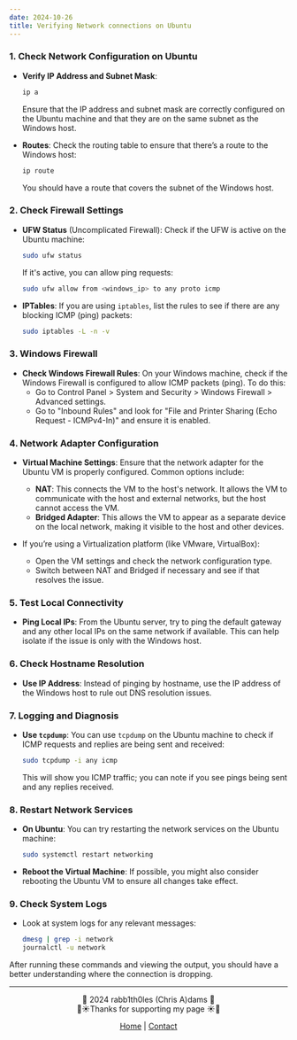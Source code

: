 ```yaml
---
date: 2024-10-26
title: Verifying Network connections on Ubuntu
---
```

### 1. Check Network Configuration on Ubuntu

- **Verify IP Address and Subnet Mask**:
  ```bash
  ip a
  ```
  
  Ensure that the IP address and subnet mask are correctly configured on the Ubuntu machine and that they are on the same subnet as the Windows host.

- **Routes**:
  Check the routing table to ensure that there’s a route to the Windows host:
  ```bash
  ip route
  ```
  You should have a route that covers the subnet of the Windows host.

### 2. Check Firewall Settings

- **UFW Status** (Uncomplicated Firewall):
  Check if the UFW is active on the Ubuntu machine:
  
  ```bash
  sudo ufw status
  ```
 
  If it's active, you can allow ping requests:
  
  ```bash
  sudo ufw allow from <windows_ip> to any proto icmp
  ```

- **IPTables**:
  If you are using `iptables`, list the rules to see if there are any blocking ICMP (ping) packets:
  ```bash
  sudo iptables -L -n -v
  ```

### 3. Windows Firewall

- **Check Windows Firewall Rules**:
  On your Windows machine, check if the Windows Firewall is configured to allow ICMP packets (ping). To do this:
  - Go to Control Panel > System and Security > Windows Firewall > Advanced settings.
  - Go to "Inbound Rules" and look for "File and Printer Sharing (Echo Request - ICMPv4-In)" and ensure it is enabled.

### 4. Network Adapter Configuration

- **Virtual Machine Settings**:
  Ensure that the network adapter for the Ubuntu VM is properly configured. Common options include:
  - **NAT**: This connects the VM to the host's network. It allows the VM to communicate with the host and external networks, but the host cannot access the VM.
  - **Bridged Adapter**: This allows the VM to appear as a separate device on the local network, making it visible to the host and other devices.

- If you’re using a Virtualization platform (like VMware, VirtualBox):
  - Open the VM settings and check the network configuration type.
  - Switch between NAT and Bridged if necessary and see if that resolves the issue.

### 5. Test Local Connectivity

- **Ping Local IPs**:
  From the Ubuntu server, try to ping the default gateway and any other local IPs on the same network if available. This can help isolate if the issue is only with the Windows host.

### 6. Check Hostname Resolution

- **Use IP Address**:
  Instead of pinging by hostname, use the IP address of the Windows host to rule out DNS resolution issues.

### 7. Logging and Diagnosis

- **Use `tcpdump`**:
  You can use `tcpdump` on the Ubuntu machine to check if ICMP requests and replies are being sent and received:
  ```bash
  sudo tcpdump -i any icmp
  ```
  This will show you ICMP traffic; you can note if you see pings being sent and any replies received.

### 8. Restart Network Services

- **On Ubuntu**:
  You can try restarting the network services on the Ubuntu machine:
  ```bash
  sudo systemctl restart networking
  ```

- **Reboot the Virtual Machine**:
  If possible, you might also consider rebooting the Ubuntu VM to ensure all changes take effect.

### 9. Check System Logs

- Look at system logs for any relevant messages:
  ```bash
  dmesg | grep -i network
  journalctl -u network
  ```

After running these commands and viewing the output, you should have a better understanding where the connection is dropping.

---
<div style="text-align: center;">
	<div class="gradient-text">👾 2024 rabb1th0les (Chris A)dams 👾</div> 
	🌴☀Thanks for supporting my page ☀🌴
	<nav>
		<ul style="list-style: none; padding: 0;">
			<div style="text-align: center;">
				<li><a href="index.html">Home</a> | <a href="Contact.html">Contact</a></li>
			</div>
		</ul>
	</nav>	
</div>